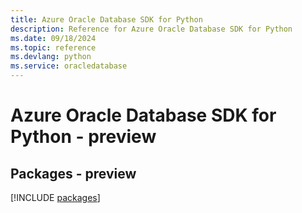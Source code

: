 ```yaml
---
title: Azure Oracle Database SDK for Python
description: Reference for Azure Oracle Database SDK for Python
ms.date: 09/18/2024
ms.topic: reference
ms.devlang: python
ms.service: oracledatabase
---
```

# Azure Oracle Database SDK for Python - preview
## Packages - preview
[!INCLUDE [packages](oracle-database-index.md)]